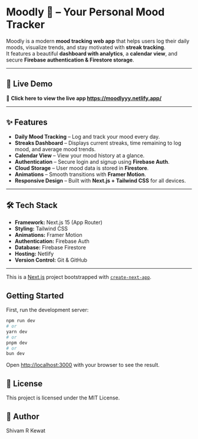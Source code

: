 # Moodly 🌈 – Your Personal Mood Tracker

Moodly is a modern **mood tracking web app** that helps users log their daily moods, visualize trends, and stay motivated with **streak tracking**.  
It features a beautiful **dashboard with analytics**, a **calendar view**, and secure **Firebase authentication & Firestore storage**.

---
## 🔗 Live Demo
🚀 **Click here to view the live app https://moodlyyy.netlify.app/**  

---
## ✨ Features
- **Daily Mood Tracking** – Log and track your mood every day.
- **Streaks Dashboard** – Displays current streaks, time remaining to log mood, and average mood trends.
- **Calendar View** – View your mood history at a glance.
- **Authentication** – Secure login and signup using **Firebase Auth**.
- **Cloud Storage** – User mood data is stored in **Firestore**.
- **Animations** – Smooth transitions with **Framer Motion**.
- **Responsive Design** – Built with **Next.js + Tailwind CSS** for all devices.

---

## 🛠 Tech Stack
- **Framework:** Next.js 15 (App Router)
- **Styling:** Tailwind CSS
- **Animations:** Framer Motion
- **Authentication:** Firebase Auth
- **Database:** Firebase Firestore
- **Hosting:** Netlify
- **Version Control:** Git & GitHub

---

This is a [Next.js](https://nextjs.org) project bootstrapped with [`create-next-app`](https://github.com/vercel/next.js/tree/canary/packages/create-next-app).

## Getting Started

First, run the development server:

```bash
npm run dev
# or
yarn dev
# or
pnpm dev
# or
bun dev
```

Open [http://localhost:3000](http://localhost:3000) with your browser to see the result.

## 📜 License
This project is licensed under the MIT License.

## 👤 Author
Shivam R Kewat

